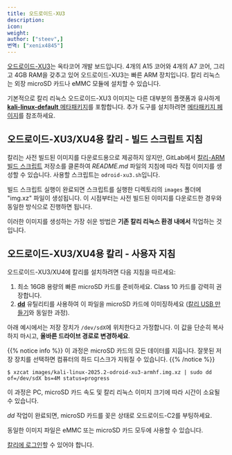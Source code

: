 ```yaml
---
title: 오드로이드-XU3
description:
icon:
weight:
author: ["steev",]
번역: ["xenix4845"]
---
```


[오드로이드-XU3](https://www.hardkernel.com/main/products/prdt_info.php?g_code=g140448267127)는 옥타코어 개발 보드입니다. 4개의 A15 코어와 4개의 A7 코어, 그리고 4GB RAM을 갖추고 있어 오드로이드-XU3는 빠른 ARM 장치입니다. 칼리 리눅스는 외장 microSD 카드나 eMMC 모듈에 설치할 수 있습니다.

기본적으로 칼리 리눅스 오드로이드-XU3 이미지는 다른 대부분의 플랫폼과 유사하게 [**kali-linux-default** 메타패키지](/docs/general-use/metapackages/)를 포함합니다. 추가 도구를 설치하려면 [메타패키지 페이지](/docs/general-use/metapackages/)를 참조하세요.

<!--
## Kali on the ODROID-XU3 microSD card - User Instructions

If you're unfamiliar with the details of [downloading and validating a 칼리 리눅스 image](/docs/introduction/download-official-kali-linux-images/), or for [using that image to create a bootable device](/docs/usb/live-usb-install-with-windows/), it's strongly recommended that you refer to the more detailed procedures described in the specific articles on those subjects.

To install a pre-built image of the standard build of 칼리 리눅스 on your ODROID-XU3, follow these instructions:

1. Get a fast microSD card or eMMC module with at least 16GB capacity. Class 10 cards are highly recommended.
2. Download _and validate_ the `Kali ODROID-XU3` image from the [downloads](/get-kali/) area. The process for validating an image is described in more detail on [Downloading 칼리 리눅스](/docs/introduction/download-official-kali-linux-images/).
3. Use the **[dd](https://manpages.debian.org/testing/coreutils/dd.1.en.html)** utility to image this file to your microSD card (same process as [making a Kali USB](/docs/usb/live-usb-install-with-windows/).

In our example, we assume the storage device is located at `/dev/sdX`. Do _not_ simply copy these value, **change this to the correct drive path**.

{{% notice info %}}
This process will wipe out your microSD card. If you choose the wrong storage device, you may wipe out your computers hard disk or eMMC module.
{{% /notice %}}

```console
$ xzcat kali-linux-2025.1-odroid-xu3-armhf.img.xz | sudo dd of=/dev/sdX bs=4M status=progress
```

This process can take a while, depending on your PC, your microSD card's speed, and the size of the 칼리 리눅스 image.

Once the _dd_ operation is complete, boot up the ODROID-XU3 with the microSD card plugged in.

You should be able to [log in to Kali](/docs/introduction/default-credentials/).

## Kali on the ODROID-XU3 eMMC - User Instructions

If you want to install Kali on your ODROID-XU3's eMMC module, there are 2 different ways to do so.

If you have the [USB adapter for eMMC module](https://pine64.com/product/usb-adapter-for-emmc-module/?v=0446c16e2e66) then you can simply follow the same steps as you would for the microSD card.

If you do not have the USB adapter for eMMC module, you can use a bootable microSD card to write the Kali image to eMMC. The instructions are similar to the microSD card, and as with above, we need to make sure that we have the correct device. The easiest way to tell which device you want to use, is look in /dev at the `mmcblkX` devices. The device that has a `boot0` and `boot1` is the eMMC. For example, if `/dev/mmcblk1boot0` exists it would mean that we want to use `/dev/mmcblk1` as our device. One important difference is that we **do** need to include the number of the device, unlike above when using `sdX`.

{{% notice info %}}
This process will wipe out your eMMC module. If you choose the wrong storage device, you may wipe out your microSD card.
{{% /notice %}}

```console
$ xzcat kali-linux-2025.1-odroid-xu3-armhf.img.xz | sudo dd of=/dev/mmcblk1 bs=4M status=progress
```

This process can take a while, depending on your PC, your eMMC's speed, and the size of the 칼리 리눅스 image.

Once the _dd_ operation is complete, boot up the ODROID-XU3 with the eMMC plugged in.

You should be able to [log in to Kali](/docs/introduction/default-credentials/).

## Kali on ODROID-XU3 - Image Customization

If you want to customize the Kali ODROID-XU3 image, including changes to the [packages](/docs/general-use/metapackages/) being installed, changing the [desktop environment](/docs/general-use/switching-desktop-environments/), increasing or decreasing the image file size or generally being adventurous, check out the [Kali-ARM Build-Scripts](https://gitlab.com/kalilinux/build-scripts/kali-arm) repository on GitLab, and follow the _README.md_ file's instructions. The script to use is `odroid-xu3.sh`.
-->

## 오드로이드-XU3/XU4용 칼리 - 빌드 스크립트 지침

칼리는 사전 빌드된 이미지를 다운로드용으로 제공하지 않지만, GitLab에서 [칼리-ARM 빌드 스크립트](https://gitlab.com/kalilinux/build-scripts/kali-arm) 저장소를 클론하여 _README.md_ 파일의 지침에 따라 직접 이미지를 생성할 수 있습니다. 사용할 스크립트는 `odroid-xu3.sh`입니다.

빌드 스크립트 실행이 완료되면 스크립트를 실행한 디렉토리의 `images` 폴더에 "img.xz" 파일이 생성됩니다. 이 시점부터는 사전 빌드된 이미지를 다운로드한 경우와 동일한 방식으로 진행하면 됩니다.

이러한 이미지를 생성하는 가장 쉬운 방법은 **기존 칼리 리눅스 환경 내에서** 작업하는 것입니다.

## 오드로이드-XU3/XU4용 칼리 - 사용자 지침

오드로이드-XU3/XU4에 칼리를 설치하려면 다음 지침을 따르세요:

1. 최소 16GB 용량의 빠른 microSD 카드를 준비하세요. Class 10 카드를 강력히 권장합니다.
2. **[dd](https://manpages.debian.org/testing/coreutils/dd.1.en.html)** 유틸리티를 사용하여 이 파일을 microSD 카드에 이미징하세요 ([칼리 USB 만들기](/docs/usb/live-usb-install-with-windows/)와 동일한 과정).

아래 예시에서는 저장 장치가 `/dev/sdX`에 위치한다고 가정합니다. 이 값을 단순히 복사하지 마시고, **올바른 드라이브 경로로 변경하세요**.

{{% notice info %}}
이 과정은 microSD 카드의 모든 데이터를 지웁니다. 잘못된 저장 장치를 선택하면 컴퓨터의 하드 디스크가 지워질 수 있습니다.
{{% /notice %}}

```console
$ xzcat images/kali-linux-2025.2-odroid-xu3-armhf.img.xz | sudo dd of=/dev/sdX bs=4M status=progress
```

이 과정은 PC, microSD 카드 속도 및 칼리 리눅스 이미지 크기에 따라 시간이 소요될 수 있습니다.

_dd_ 작업이 완료되면, microSD 카드를 꽂은 상태로 오드로이드-C2를 부팅하세요.

동일한 이미지 파일은 eMMC 또는 microSD 카드 모두에 사용할 수 있습니다.

[칼리에 로그인](/docs/introduction/default-credentials/)할 수 있어야 합니다.
